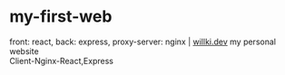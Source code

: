 <h1>my-first-web</h1>
<div>front: react, back: express, proxy-server: nginx |
  <a href="https://willki.dev/">willki.dev</a>
   my personal website
</div>
<div>Client-Nginx-React,Express</div>

